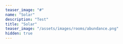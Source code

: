 ```yaml
---
teaser_image: "#"
name: "Solar"
description: "Test"
title: "Solar"
teaser_image: "/assets/images/rooms/abundance.png"
hidden: true
---
```

